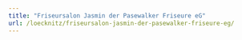 ```yaml
---
title: "Friseursalon Jasmin der Pasewalker Friseure eG"
url: /loecknitz/friseursalon-jasmin-der-pasewalker-friseure-eg/
---
```

